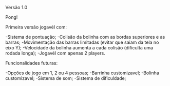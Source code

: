 Versão 1.0

Pong!

Primeira versão jogavél com:

-Sistema de pontuação;
-Colisão da bolinha com as bordas superiores e as barras;
-Movimentação das barras limitadas (evitar que saiam da tela no eixo Y);
-Velocidade da bolinha aumenta a cada colisão (dificulta uma rodada longa);
-Jogavél com apenas 2 players.



Funcionalidades futuras:

-Opções de jogo em 1, 2 ou 4 pessoas;
-Barrinha customizavel;
-Bolinha customizavel;
-Sistema de som;
-Sistema de dificuldade;

